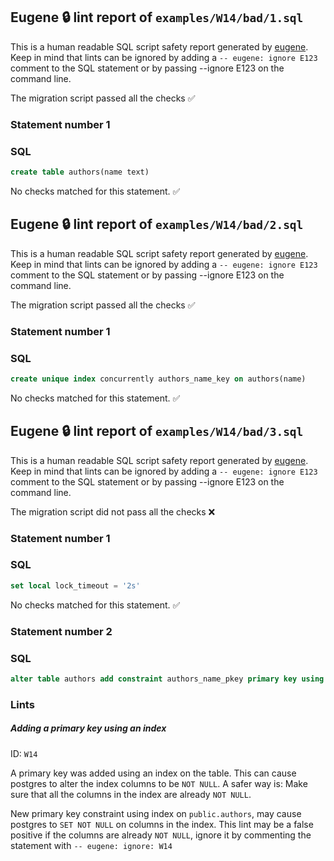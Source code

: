 ## Eugene 🔒 lint report of `examples/W14/bad/1.sql`

This is a human readable SQL script safety report generated by [eugene](https://github.com/kaaveland/eugene). Keep in mind that lints can be ignored by adding a `-- eugene: ignore E123` comment to the SQL statement or by passing --ignore E123 on the command line.

The migration script passed all the checks ✅

### Statement number 1

### SQL

```sql
create table authors(name text)
```

No checks matched for this statement. ✅


## Eugene 🔒 lint report of `examples/W14/bad/2.sql`

This is a human readable SQL script safety report generated by [eugene](https://github.com/kaaveland/eugene). Keep in mind that lints can be ignored by adding a `-- eugene: ignore E123` comment to the SQL statement or by passing --ignore E123 on the command line.

The migration script passed all the checks ✅

### Statement number 1

### SQL

```sql
create unique index concurrently authors_name_key on authors(name)
```

No checks matched for this statement. ✅


## Eugene 🔒 lint report of `examples/W14/bad/3.sql`

This is a human readable SQL script safety report generated by [eugene](https://github.com/kaaveland/eugene). Keep in mind that lints can be ignored by adding a `-- eugene: ignore E123` comment to the SQL statement or by passing --ignore E123 on the command line.

The migration script did not pass all the checks ❌

### Statement number 1

### SQL

```sql
set local lock_timeout = '2s'
```

No checks matched for this statement. ✅

### Statement number 2

### SQL

```sql
alter table authors add constraint authors_name_pkey primary key using index authors_name_key
```

### Lints

##### Adding a primary key using an index

ID: `W14`

A primary key was added using an index on the table. This can cause postgres to alter the index columns to be `NOT NULL`. A safer way is: Make sure that all the columns in the index are already `NOT NULL`.

New primary key constraint using index on `public.authors`, may cause postgres to `SET NOT NULL` on columns in the index. This lint may be a false positive if the columns are already `NOT NULL`, ignore it by commenting the statement with `-- eugene: ignore: W14`

